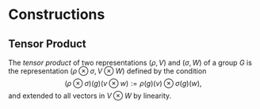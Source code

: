 # Constructions

## Tensor Product

The _tensor product_ of two representations $(\rho,V)$ and $(\sigma,W)$ of a group $G$ is the representation $(\rho \otimes \sigma, V \otimes W)$ defined by the condition
$$
(\rho \otimes \sigma)(g)(v\otimes w) := \rho(g)(v) \otimes \sigma(g) (w),
$$
and extended to all vectors in $V \otimes W$ by linearity.